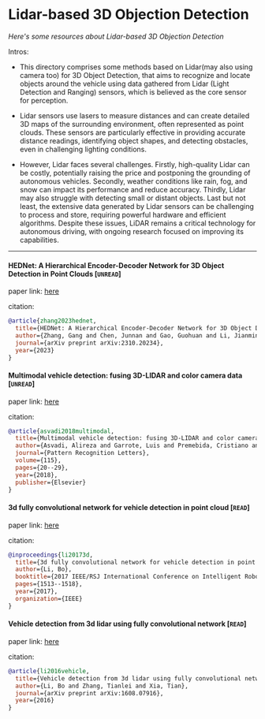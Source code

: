# Lidar-based 3D Objection Detection
*Here's some resources about Lidar-based 3D Objection Detection*

Intros:
* This directory comprises some methods based on Lidar(may also using camera too) for 3D Object Detection, that aims to recognize and locate objects around the vehicle using data gathered from Lidar (Light Detection and Ranging) sensors, which is believed as the core sensor for perception.

* Lidar sensors use lasers to measure distances and can create detailed 3D maps of the surrounding environment, often represented as point clouds. These sensors are particularly effective in providing accurate distance readings, identifying object shapes, and detecting obstacles, even in challenging lighting conditions.

* However, Lidar faces several challenges. Firstly, high-quality Lidar can be costly, potentially raising the price and postponing the grounding of autonomous vehicles. Secondly, weather conditions like rain, fog, and snow can impact its performance and reduce accuracy. Thirdly, Lidar may also struggle with detecting small or distant objects. Last but not least, the extensive data generated by Lidar sensors can be challenging to process and store, requiring powerful hardware and efficient algorithms. Despite these issues, LiDAR remains a critical technology for autonomous driving, with ongoing research focused on improving its capabilities.

---


#### HEDNet: A Hierarchical Encoder-Decoder Network for 3D Object Detection in Point Clouds [`UNREAD`]

paper link: [here](https://arxiv.org/pdf/2310.20234)

citation: 
```bibtex
@article{zhang2023hednet,
  title={HEDNet: A Hierarchical Encoder-Decoder Network for 3D Object Detection in Point Clouds},
  author={Zhang, Gang and Chen, Junnan and Gao, Guohuan and Li, Jianmin and Hu, Xiaolin},
  journal={arXiv preprint arXiv:2310.20234},
  year={2023}
}
```
    


#### Multimodal vehicle detection: fusing 3D-LIDAR and color camera data [`UNREAD`]

paper link: [here](https://www.researchgate.net/profile/Alireza-Asvadi/publication/320089205_Multimodal_vehicle_detection_Fusing_3D-LIDAR_and_color_camera_data/links/5afd4fe4aca272b5d87091c2/Multimodal-vehicle-detection-Fusing-3D-LIDAR-and-color-camera-data.pdf)

citation: 
```bibtex
@article{asvadi2018multimodal,
  title={Multimodal vehicle detection: fusing 3D-LIDAR and color camera data},
  author={Asvadi, Alireza and Garrote, Luis and Premebida, Cristiano and Peixoto, Paulo and Nunes, Urbano J},
  journal={Pattern Recognition Letters},
  volume={115},
  pages={20--29},
  year={2018},
  publisher={Elsevier}
}
```


#### 3d fully convolutional network for vehicle detection in point cloud [`READ`]

paper link: [here](https://arxiv.org/pdf/1611.08069)

citation: 
```bibtex
@inproceedings{li20173d,
  title={3d fully convolutional network for vehicle detection in point cloud},
  author={Li, Bo},
  booktitle={2017 IEEE/RSJ International Conference on Intelligent Robots and Systems (IROS)},
  pages={1513--1518},
  year={2017},
  organization={IEEE}
}
```
    

#### Vehicle detection from 3d lidar using fully convolutional network [`READ`]

paper link: [here](https://arxiv.org/pdf/1608.07916)

citation: 
```bibtex
@article{li2016vehicle,
  title={Vehicle detection from 3d lidar using fully convolutional network},
  author={Li, Bo and Zhang, Tianlei and Xia, Tian},
  journal={arXiv preprint arXiv:1608.07916},
  year={2016}
}
```
